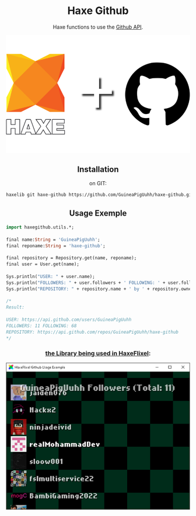 <div align="center"> 
  <h1>Haxe Github</h1>

  Haxe functions to use the [Github API](https://docs.github.com/pt/rest?apiVersion=2022-11-28).

  <img src="img/img.png" width=550/>

  ## Installation

  on GIT:

  ```bash
  haxelib git haxe-github https://github.com/GuineaPigUuhh/haxe-github.git
  ```

  ## Usage Exemple
  </div>

  ```haxe
import haxegithub.utils.*;

final name:String = 'GuineaPigUuhh';
final reponame:String = 'haxe-github';

final repository = Repository.get(name, reponame);
final user = User.get(name);

Sys.println("USER: " + user.name);
Sys.println("FOLLOWERS: " + user.followers + ' FOLLOWING: ' + user.following);
Sys.println("REPOSITORY: " + repository.name + ' by ' + repository.owner.login);
	
  /*
  Result:

  USER: https://api.github.com/users/GuineaPigUuhh
  FOLLOWERS: 11 FOLLOWING: 68
  REPOSITORY: https://api.github.com/repos/GuineaPigUuhh/haxe-github
  */
  ```
<div align="center"> 

  ### [the Library being used in HaxeFlixel](https://github.com/GuineaPigUuhh/HaxeFlixel-Github-Exemple):

  <img src="https://raw.githubusercontent.com/GuineaPigUuhh/HaxeFlixel-Github-Exemple/main/img/view.png" width=600/>
    
</div>
